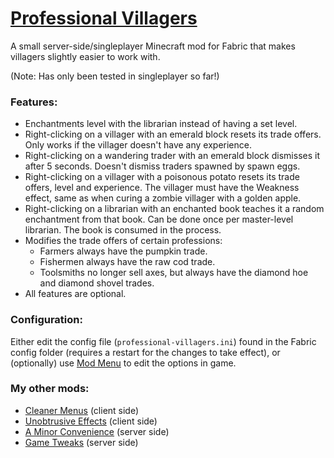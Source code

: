 # [Professional Villagers](https://modrinth.com/mod/professional-villagers)
A small server-side/singleplayer Minecraft mod for Fabric that makes villagers slightly easier to work with.

(Note: Has only been tested in singleplayer so far!)

### Features:
* Enchantments level with the librarian instead of having a set level.
* Right-clicking on a villager with an emerald block resets its trade offers. Only works if the villager doesn't have any experience.
* Right-clicking on a wandering trader with an emerald block dismisses it after 5 seconds. Doesn't dismiss traders spawned by spawn eggs.
* Right-clicking on a villager with a poisonous potato resets its trade offers, level and experience. The villager must have the Weakness effect, same as when curing a zombie villager with a golden apple.
* Right-clicking on a librarian with an enchanted book teaches it a random enchantment from that book. Can be done once per master-level librarian. The book is consumed in the process.
* Modifies the trade offers of certain professions:
    * Farmers always have the pumpkin trade.
    * Fishermen always have the raw cod trade.
    * Toolsmiths no longer sell axes, but always have the diamond hoe and diamond shovel trades.
* All features are optional.

### Configuration:
Either edit the config file (`professional-villagers.ini`) found in the Fabric config folder (requires a restart for the changes to take effect), or (optionally) use [Mod Menu](https://modrinth.com/mod/modmenu) to edit the options in game.

### My other mods:
* [Cleaner Menus](https://modrinth.com/mod/cleaner-menus) (client side)
* [Unobtrusive Effects](https://modrinth.com/mod/unobtrusive-effects) (client side)
* [A Minor Convenience](https://modrinth.com/mod/a-minor-convenience) (server side)
* [Game Tweaks](https://modrinth.com/mod/game-tweaks) (server side)
